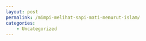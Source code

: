```yaml
---
layout: post
permalink: /mimpi-melihat-sapi-mati-menurut-islam/
categories:
    - Uncategorized
---
```


